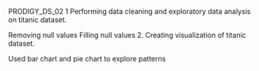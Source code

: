 PRODIGY_DS_02
1 Performing data cleaning and exploratory data analysis on titanic dataset.

Removing null values
Filling null values
2. Creating visualization of titanic dataset.

Used bar chart and pie chart to explore patterns
